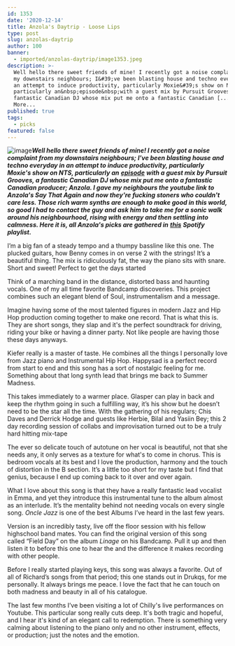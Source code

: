 ```yaml
---
id: 1353
date: '2020-12-14'
title: Anzola's Daytrip - Loose Lips
type: post
slug: anzolas-daytrip
author: 100
banner:
  - imported/anzolas-daytrip/image1353.jpeg
description: >-
  Well hello there sweet friends of mine! I recently got a noise complaint from
  my downstairs neighbours; I&#39;ve been blasting house and techno everyday in
  an attempt to induce productivity, particularly Moxie&#39;s show on NTS,
  particularly an&nbsp;episode&nbsp;with a guest mix by Pursuit Grooves, a
  fantastic Canadian DJ whose mix put me onto a fantastic Canadian [...]Read
  More...
published: true
tags:
  - picks
featured: false
---
```

![image](../imported/anzolas-daytrip/image1353.jpeg)**_Well hello there sweet friends of mine! I recently got a noise complaint from my downstairs neighbours; I've been blasting house and techno everyday in an attempt to induce productivity, particularly Moxie's show on NTS, particularly an_** [**_episode_**](https://www.mixcloud.com/NTSRadio/moxie-11th-november-2020/) **_with a guest mix by Pursuit Grooves, a fantastic Canadian DJ whose mix put me onto a fantastic Canadian producer; Anzola. I gave my neighbours the youtube link to Anzola's Say That Again and now they're fucking stoners who couldn't care less. Those rich warm synths are enough to make good in this world, so good I had to contact the guy and ask him to take me for a sonic walk around his neighbourhood, rising with energy and then settling into calmness. Here it is, all Anzola's picks are gathered in_** [**_this_**](https://open.spotify.com/playlist/24BloaJCQmIKaAsHmiZTvw) **_Spotify playlist._**

I’m a big fan of a steady tempo and a thumpy bassline like this one. The plucked guitars, how Benny comes in on verse 2 with the strings! It’s a beautiful thing. The mix is ridiculously fat, the way the piano sits with snare. Short and sweet! Perfect to get the days started 

Think of a marching band in the distance, distorted bass and haunting vocals. One of my all time favorite Bandcamp discoveries. This project combines such an elegant blend of Soul, instrumentalism and a message. 

Imagine having some of the most talented figures in modern Jazz and Hip Hop production coming together to make one record. That is what this is. They are short songs, they slap and it's the perfect soundtrack for driving, riding your bike or having a dinner party. Not like people are having those these days anyways. 

Kiefer really is a master of taste. He combines all the things I personally love from Jazz piano and Instrumental Hip Hop. Happysad is a perfect record from start to end and this song has a sort of nostalgic feeling for me. Something about that long synth lead that brings me back to Summer Madness. 

This takes immediately to a warmer place. Glasper can play in back and keep the rhythm going in such a fulfilling way, it’s his show but he doesn’t need to be the star all the time. With the gathering of his regulars; Chis Daves and Derrick Hodge and guests like Herbie, Bilal and Yasiin Bey; this 2 day recording session of collabs and improvisation turned out to be a truly hard hitting mix-tape 

The ever so delicate touch of autotune on her vocal is beautiful, not that she needs any, it only serves as a texture for what's to come in chorus. This is bedroom vocals at its best and I love the production, harmony and the touch of distortion in the B section. It’s a little too short for my taste but I find that genius, because I end up coming back to it over and over again. 

What I love about this song is that they have a really fantastic lead vocalist in Emma, and yet they introduce this instrumental tune to the album almost as an interlude. It’s the mentality behind not needing vocals on every single song. _Oncle Jazz_ is one of the best Albums I’ve heard in the last few years.

Version is an incredibly tasty, live off the floor session with his fellow highschool band mates. You can find the original version of this song called “Field Day” on the album _Linage_ on his Bandcamp. Pull it up and then listen it to before this one to hear the  and the difference it makes recording with other people. 

Before I really started playing keys, this song was always a favorite. Out of all of Richard’s songs from that period; this one stands out in Drukqs, for me personally. It always brings me peace. I love the fact that he can touch on both madness and beauty in all of his catalogue. 

The last few months I’ve been visiting a lot of Chilly's live performances on Youtube. This particular song really cuts deep. It's both tragic and hopeful, and I hear it's kind of an elegant call to redemption. There is something very calming about listening to the piano only and no other instrument, effects, or production; just the notes and the emotion.